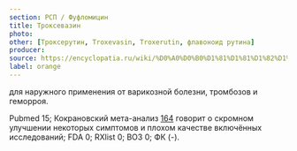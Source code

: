 ```yaml
---
section: РСП / Фуфломицин
title: Троксевазин
photo:
other: [Троксерутин, Troxevasin, Troxerutin, флавоноид рутина]
producer:
source: https://encyclopatia.ru/wiki/%D0%A0%D0%B0%D1%81%D1%81%D1%82%D1%80%D0%B5%D0%BB%D1%8C%D0%BD%D1%8B%D0%B9_%D1%81%D0%BF%D0%B8%D1%81%D0%BE%D0%BA_%D0%BF%D1%80%D0%B5%D0%BF%D0%B0%D1%80%D0%B0%D1%82%D0%BE%D0%B2
label: orange
---
```


для наружного применения от варикозной болезни, тромбозов и геморроя.

Pubmed 15; Кокрановский мета-анализ [164](http://www.ncbi.nlm.nih.gov/pubmed/25630350) говорит о скромном улучшении некоторых симптомов и плохом качестве включённых исследований; FDA 0; RXlist 0; ВОЗ 0; ФК (-).
